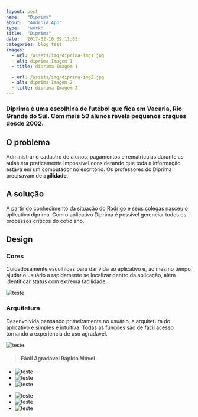 ```yaml
---
layout: post
name:   "Diprima"
about:  "Android App"
type:   "work"
title:  "Diprima"
date:   2017-02-10 09:11:03
categories: blog test
images:
  - url: /assets/img/diprima-img1.jpg
  - alt: diprima Imagem 1
  - title: diprima Imagem 1

  - url: /assets/img/diprima-img2.jpg
  - alt: diprima Imagem 2
  - title: diprima Imagem 2
---
```


### Diprima é uma escolhina de futebol que fica em Vacaria, Rio Grande do Sul. Com mais 50 alunos revela pequenos craques desde 2002.

O problema
----------
Administrar o cadastro de alunos, pagamentos e rematriculas durante as aulas era praticamente impossível considerando que toda a informação estava em um computador no escritório. Os professores do Diprima precisavam de **agilidade**.

A solução
---------
A partir do conhecimento da situação do Rodrigo e seus colegas nasceu o aplicativo diprima. Com o aplicativo Diprima é possivel gerenciar todos os processos críticos do cotidiano.

Design
------
### Cores

Cuidadosamente escolhidas para dar vida ao aplicativo e, ao mesmo tempo, ajudar o usuário a rapidamente se localizar dentro da aplicação, além identificar status com extrema facilidade.

>
  ![teste](/assets/img/d10.png "teste")

### Arquitetura
Desenvolvida pensando primeiramente no usuário, a arquitetura do aplicativo é simples e intuitiva. Todas as funções são de fácil acesso tornando a experiencia de uso agradavel.
>
  ![teste](/assets/img/d10.png "teste")

> #### Fácil Agradavel Rápido Móvel

>
  - ![teste](/assets/img/d4.png "teste")
  - ![teste](/assets/img/d7.png "teste")
  - ![teste](/assets/img/d8.png "teste")

>
  - ![teste](/assets/img/d5.png "teste")
  - ![teste](/assets/img/d6.png "teste")
  - ![teste](/assets/img/d9.png "teste")

[jekyll-gh]: https://github.com/mojombo/jekyll
[jekyll]:    http://jekyllrb.com
